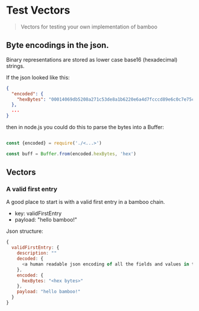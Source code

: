 # Test Vectors 

> Vectors for testing your own implementation of bamboo

## Byte encodings in the json.

Binary representations are stored as lower case base16 (hexadecimal) strings.

If the json looked like this: 

```json
{
  "encoded": {
    "hexBytes": "00014069db5208a271c53de8a1b6220e6a4d7fcccd89e6c0c7e75c833e34dc68d932624f2ccf27513f42fb7d0e4390a99b225bad41ba14a6297537246dbe4e6ce150e80d0120b46f22fbd233f30af255294701f96b9fd89220588cdbbb42150164a451e9b11101403e39afaabde37ff1eea5078e3c055c74099102ec1ca6971045ad25f801fd1e7b446bf9b6988f4dce30e5f04b554a6736878e3d2964af0773c78638e84ad20200"
  },
  ...
}
```

then in node.js you could do this to parse the bytes into a Buffer:

```js

const {encoded} = require('./<...>')

const buff = Buffer.from(encoded.hexBytes, 'hex')

```

## Vectors

### A valid first entry

A good place to start is with a valid first entry in a bamboo chain.

- key: validFirstEntry
- payload: "hello bamboo!" 

Json structure:

```js
{
  validFirstEntry: {
    description: ""
    decoded: {
      <a human readable json encoding of all the fields and values in the entry.>
    },
    encoded: {
      hexBytes: "<hex bytes>"
    },
    payload: "hello bamboo!" 
  }
}
```
